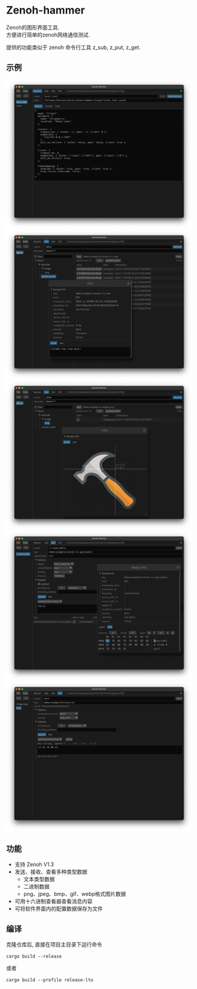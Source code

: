 # Zenoh-hammer

Zenoh的图形界面工具.    
方便进行简单的zenoh网络通信测试.

提供的功能类似于 zenoh 命令行工具 z_sub, z_put, z_get.


## 示例

![](media/example1.png)
![](media/example2.png)
![](media/example3.png)
![](media/example4.png)
![](media/example5.png)


## 功能
- 支持 Zenoh V1.3
- 发送、接收、查看多种类型数据
  - 文本类型数据
  - 二进制数据
  - png、jpeg、bmp、gif、webp格式图片数据
- 可用十六进制查看器查看消息内容
- 可将软件界面内的配置数据保存为文件

## 编译

克隆仓库后, 直接在项目主目录下运行命令

```shell
cargo build --release
```

或者 
```shell
cargo build --profile release-lto
```
